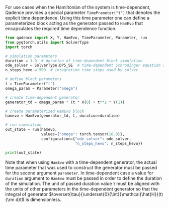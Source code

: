 For use cases when the Hamiltonian of the system is time-dependent, Qadence provides a special parameter `TimePrameter("t")` that denotes the explicit time dependence. Using this time parameter one can define a parameterized block acting as the generator passed to `HamEvo` that encapsulates the required time dependence function.

```python exec="on" source="material-block" session="getting_started" result="json"
from qadence import X, Y, HamEvo, TimeParameter, Parameter, run
from pyqtorch.utils import SolverType
import torch

# simulation parameters
duration = 1.0  # duration of time-dependent block simulation
ode_solver = SolverType.DP5_SE  # time-dependent Schrodinger equation solver method
n_steps_hevo = 500  # integration time steps used by solver

# define block parameters
t = TimeParameter("t")
omega_param = Parameter("omega")

# create time-dependent generator
generator_td = omega_param * (t * X(0) + t**2 * Y(1))

# create parameterized HamEvo block
hamevo = HamEvo(generator_td, t, duration=duration)

# run simulation
out_state = run(hamevo,
                values={"omega": torch.tensor(10.0)},
                configuration={"ode_solver": ode_solver,
                               "n_steps_hevo": n_steps_hevo})

print(out_state)
```

Note that when using `HamEvo` with a time-dependent generator, the actual time parameter that was used to construct the generator must be passed for the second argument `parameter`. In time-dependent case a value for `duration` argument to `HamEvo` must be passed in order to define the duration of the simulation. The unit of passed duration value $\tau$ must be aligned with the units of other parameters in the time-dependent generator so that the integral of generator $\overset{\tau}{\underset{0}{\int}}\mathcal{\hat{H}}(t){\rm d}t$ is dimensionless.
